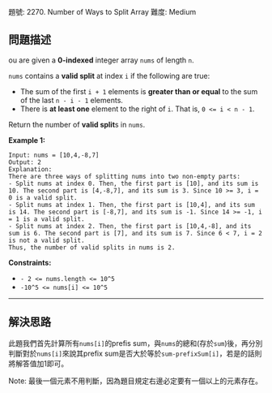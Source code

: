 題號: 2270. Number of Ways to Split Array
難度: Medium



## 問題描述

ou are given a **0-indexed** integer array `nums` of length `n`.

`nums` contains a **valid split** at index `i` if the following are true:

- The sum of the first `i + 1` elements is **greater than or equal** to the sum of the last `n - i - 1` elements.
- There is **at least one** element to the right of `i`. That is, `0 <= i < n - 1`.

Return the number of **valid split**s in `nums`.

**Example 1:**
```
Input: nums = [10,4,-8,7]
Output: 2
Explanation: 
There are three ways of splitting nums into two non-empty parts:
- Split nums at index 0. Then, the first part is [10], and its sum is 10. The second part is [4,-8,7], and its sum is 3. Since 10 >= 3, i = 0 is a valid split.
- Split nums at index 1. Then, the first part is [10,4], and its sum is 14. The second part is [-8,7], and its sum is -1. Since 14 >= -1, i = 1 is a valid split.
- Split nums at index 2. Then, the first part is [10,4,-8], and its sum is 6. The second part is [7], and its sum is 7. Since 6 < 7, i = 2 is not a valid split.
Thus, the number of valid splits in nums is 2.
```
**Constraints:**

- `- 2 <= nums.length <= 10^5`
- `-10^5 <= nums[i] <= 10^5`

---
## 解決思路

此題我們首先計算所有`nums[i]`的prefis sum，與`nums`的總和(存於`sum`)後，再分別判斷對於`nums[i]`來說其prefix sum是否大於等於`sum-prefixSum[i]`，若是的話則將解答值加1即可。

Note: 最後一個元素不用判斷，因為題目規定右邊必定要有一個以上的元素存在。